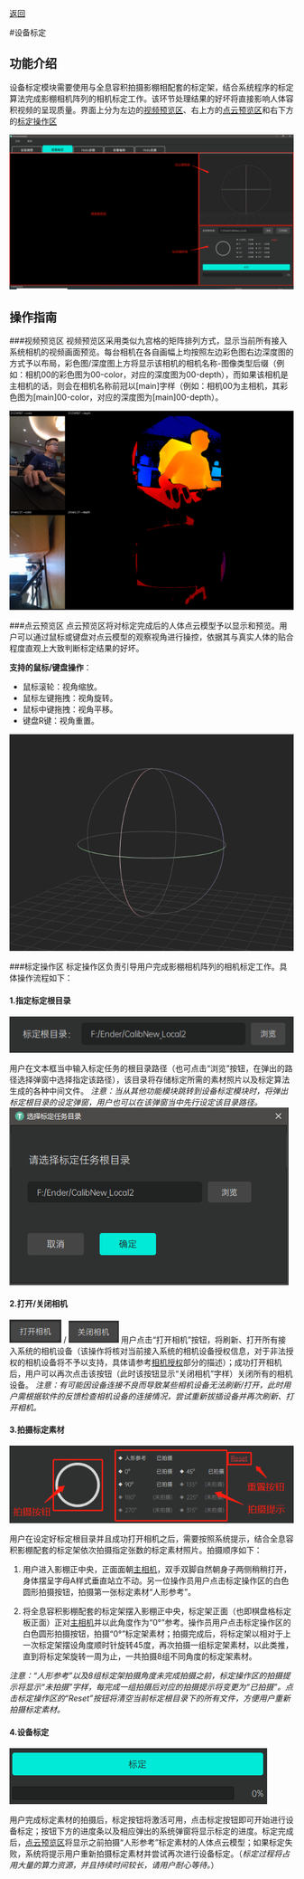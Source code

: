 [返回](promholostudio.md#id_promholostudio)

#<span id = "id_page_deviceCalib">设备标定</span>
## 功能介绍
设备标定模块需要使用与全息容积拍摄影棚相配套的标定架，结合系统程序的标定算法完成影棚相机阵列的相机标定工作。该环节处理结果的好坏将直接影响人体容积视频的呈现质量。界面上分为左边的[视频预览区](#deviceSetting_previewArea)、右上方的[点云预览区](#deviceSetting_pointcloudArea)和右下方的[标定操作区](#deviceSetting_calibArea)

![image](imgs/PromHoloStudio/page_deviceCalib/img_deviceCalib_temp.png)

## 操作指南
###<span id = "deviceSetting_previewArea">视频预览区</span>
视频预览区采用类似九宫格的矩阵排列方式，显示当前所有接入系统相机的视频画面预览。每台相机在各自画幅上均按照左边彩色图右边深度图的方式予以布局，彩色图/深度图上方将显示该相机的相机名称-图像类型后缀（例如：相机00的彩色图为00-color，对应的深度图为00-depth），而如果该相机是主相机的话，则会在相机名称前冠以[main]字样（例如：相机00为主相机，其彩色图为[main]00-color，对应的深度图为[main]00-depth）。

![image](imgs/PromHoloStudio/img_videoPreview_temp.png)

###<span id = "deviceSetting_pointcloudArea">点云预览区</span>
点云预览区将对标定完成后的人体点云模型予以显示和预览。用户可以通过鼠标或键盘对点云模型的观察视角进行操控，依据其与真实人体的贴合程度直观上大致判断标定结果的好坏。

**支持的鼠标/键盘操作**：
* 鼠标滚轮：视角缩放。
* 鼠标左键拖拽：视角旋转。
* 鼠标中键拖拽：视角平移。
* 键盘R键：视角重置。

![image](imgs/PromHoloStudio/img_pointcloudPreview_temp.png)
<!-- <img src="imgs/PromHoloStudio/page_deviceCalib/img_deviceCalib_temp3.png" width="50%"> -->

###<span id = "deviceSetting_calibArea">标定操作区</span>
标定操作区负责引导用户完成影棚相机阵列的相机标定工作。具体操作流程如下：

#### 1.指定标定根目录
![image](imgs/PromHoloStudio/page_deviceCalib/img_deviceCalib_temp4.png)

用户在文本框当中输入标定任务的根目录路径（也可点击“浏览”按钮，在弹出的路径选择弹窗中选择指定该路径），该目录将存储标定所需的素材照片以及标定算法生成的各种中间文件。
*注意：当从其他功能模块跳转到设备标定模块时，将弹出标定根目录的设定弹窗，用户也可以在该弹窗当中先行设定该目录路径。*
![image](imgs/PromHoloStudio/page_deviceCalib/img_deviceCalib_temp5.png)

#### 2.打开/关闭相机
![image](imgs/PromHoloStudio/img_openDevice_temp.png) / ![image](imgs/PromHoloStudio/img_closeDevice_temp.png)
用户点击“打开相机”按钮，将刷新、打开所有接入系统的相机设备（该操作将核对当前接入系统的相机设备授权信息，对于非法授权的相机设备将不予以支持，具体请参考[相机授权](promholostudio.md#CameraLicense)部分的描述）；成功打开相机后，用户可以再次点击该按钮（此时该按钮显示“关闭相机”字样）关闭所有的相机设备。
*注意：有可能因设备连接不良而导致某些相机设备无法刷新/打开，此时用户需根据软件的反馈检查相机设备的连接情况，尝试重新拔插设备并再次刷新、打开相机。*

#### 3.拍摄标定素材
![image](imgs/PromHoloStudio/page_deviceCalib/img_deviceCalib_temp6.png)

用户在设定好标定根目录并且成功打开相机之后，需要按照系统提示，结合全息容积影棚配套的标定架依次拍摄指定张数的标定素材照片。拍摄顺序如下：

1. 用户进入影棚正中央，正面面朝[主相机](page_deviceSetting.md#id_page_deviceSetting_mainCamera)，双手双脚自然朝身子两侧稍稍打开，身体摆呈字母A样式垂直站立不动。另一位操作员用户点击标定操作区的白色圆形拍摄按钮，拍摄第一张标定素材“人形参考”。

2. 将全息容积影棚配套的标定架摆入影棚正中央，标定架正面（也即棋盘格标定板正面）正对[主相机](page_deviceSetting.md#id_page_deviceSetting_mainCamera)并以此角度作为“0°”参考。操作员用户点击标定操作区的白色圆形拍摄按钮，拍摄“0°”标定架素材；拍摄完成后，将标定架以相对于上一次标定架摆设角度顺时针旋转45度，再次拍摄一组标定架素材，以此类推，直到将标定架旋转一周为止，一共拍摄8组不同角度的标定架素材。

*注意：“人形参考”以及8组标定架拍摄角度未完成拍摄之前，标定操作区的拍摄提示将显示“未拍摄”字样，每完成一组拍摄后对应的拍摄提示将变更为“已拍摄”。点击标定操作区的“Reset”按钮将清空当前标定根目录下的所有文件，方便用户重新拍摄标定素材。*

#### 4.设备标定
![image](imgs/PromHoloStudio/page_deviceCalib/img_deviceCalib_temp7.png)

用户完成标定素材的拍摄后，标定按钮将激活可用，点击标定按钮即可开始进行设备标定；按钮下方的进度条以及相应弹出的系统弹窗将显示标定的进度。标定完成后，[点云预览区](#deviceSetting_pointcloudArea)将显示之前拍摄“人形参考”标定素材的人体点云模型；如果标定失败，系统将提示用户重新拍摄标定素材并尝试再次进行设备标定。（*标定过程将占用大量的算力资源，并且持续时间较长，请用户耐心等待。*）